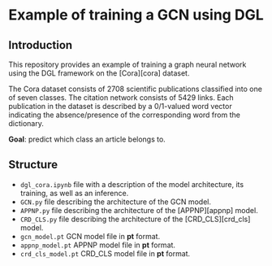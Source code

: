 # Example of training a GCN using DGL


## Introduction


This repository provides an example of training a graph neural network 
using the DGL framework on the [Cora][cora] dataset.


The Cora dataset consists of 2708 scientific publications classified into 
one of seven classes. The citation network consists of 5429 links. 
Each publication in the dataset is described by a 0/1-valued word vector 
indicating the absence/presence of the corresponding word from 
the dictionary.


**Goal**: predict which class an article belongs to.

## Structure

- `dgl_cora.ipynb` file with a description of the model architecture, 
  its training, as well as an inference.
- `GCN.py` file describing the architecture of the GCN model.
- `APPNP.py` file describing the architecture of the [APPNP][appnp] model.
- `CRD_CLS.py` file describing the architecture of the [CRD_CLS][crd_cls] model.
- `gcn_model.pt` GCN model file in **pt** format.
- `appnp_model.pt` APPNP model file in **pt** format.
- `crd_cls_model.pt` CRD_CLS model file in **pt** format.
